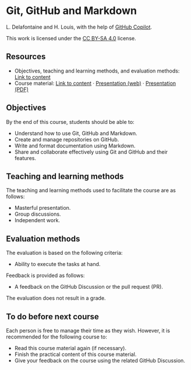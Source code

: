 # Git, GitHub and Markdown

L. Delafontaine and H. Louis, with the help of
[GitHub Copilot](https://github.com/features/copilot).

This work is licensed under the [CC BY-SA 4.0][license] license.

## Resources

- Objectives, teaching and learning methods, and evaluation methods:
  [Link to content](.)
- Course material: [Link to content](./01-course-material/README.md) ·
  [Presentation (web)](https://heig-vd-dai-course.github.io/heig-vd-dai-course/01.03-git-github-and-markdown/01-course-material/index.html)
  ·
  [Presentation (PDF)](https://heig-vd-dai-course.github.io/heig-vd-dai-course/01.03-git-github-and-markdown/01-course-material/01.03-git-github-and-markdown-presentation.pdf)

## Objectives

By the end of this course, students should be able to:

- Understand how to use Git, GitHub and Markdown.
- Create and manage repositories on GitHub.
- Write and format documentation using Markdown.
- Share and collaborate effectively using Git and GitHub and their features.

## Teaching and learning methods

The teaching and learning methods used to facilitate the course are as follows:

- Masterful presentation.
- Group discussions.
- Independent work.

## Evaluation methods

The evaluation is based on the following criteria:

- Ability to execute the tasks at hand.

Feedback is provided as follows:

- A feedback on the GitHub Discussion or the pull request (PR).

The evaluation does not result in a grade.

## To do before next course

Each person is free to manage their time as they wish. However, it is
recommended for the following course to:

- Read this course material again (if necessary).
- Finish the practical content of this course material.
- Give your feedback on the course using the related GitHub Discussion.

[license]:
	https://github.com/heig-vd-dai-course/heig-vd-dai-course/blob/main/LICENSE.md
